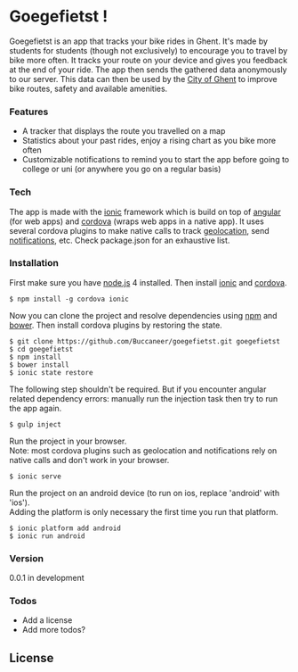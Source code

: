 # Goegefietst !

Goegefietst is an app that tracks your bike rides in Ghent. It's made by students for students (though not exclusively) to encourage you to travel by bike more often. It tracks your route on your device and gives you feedback at the end of your ride. The app then sends the gathered data anonymously to our server. This data can then be used by the [City of Ghent] to improve bike routes, safety and available amenities.

### Features
  - A tracker that displays the route you travelled on a map
  - Statistics about your past rides, enjoy a rising chart as you bike more often
  - Customizable notifications to remind you to start the app before going to college or uni (or anywhere you go on a regular basis)

### Tech
The app is made with the [ionic] framework which is build on top of [angular] (for web apps) and [cordova] (wraps web apps in a native app). It uses several cordova plugins to make native calls to track [geolocation], send [notifications], etc. Check package.json for an exhaustive list.

### Installation
First make sure you have [node.js] 4 installed. Then install [ionic] and [cordova].

    $ npm install -g cordova ionic

Now you can clone the project and resolve dependencies using [npm] and [bower]. Then install cordova plugins by restoring the state.

    $ git clone https://github.com/Buccaneer/goegefietst.git goegefietst
    $ cd goegefietst
    $ npm install
    $ bower install
    $ ionic state restore

The following step shouldn't be required. But if you encounter angular related dependency errors: manually run the injection task then try to run the app again.

    $ gulp inject

Run the project in your browser.  
Note: most cordova plugins such as geolocation and notifications rely on native calls and don't work in your browser.

    $ ionic serve

Run the project on an android device (to run on ios, replace 'android' with 'ios').  
Adding the platform is only necessary the first time you run that platform.

    $ ionic platform add android
    $ ionic run android

### Version
0.0.1 in development

### Todos

 - Add a license
 - Add more todos?

License
----

[//]: #

   [City of Ghent]: <https://stad.gent/>
   [npm]: <https://www.npmjs.com/>
   [node.js]: <https://nodejs.org/en/>
   [bower]: <http://bower.io/>
   [ionic]: <http://ionicframework.com/>
   [cordova]: <https://cordova.apache.org/>
   [angular]: <https://angularjs.org/>
   [geolocation]: <https://github.com/mauron85/cordova-plugin-background-geolocation>
   [notifications]: <https://github.com/katzer/cordova-plugin-local-notifications>
